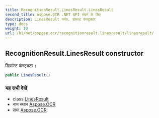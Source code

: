 ```yaml
---
title: RecognitionResult.LinesResult.LinesResult
second_title: Aspose.OCR .NET API संदर्भ के लिए
description: LinesResult नर्मत. डफ़ल्ट कंस्ट्रक्टर
type: docs
weight: 10
url: /hi/net/aspose.ocr/recognitionresult.linesresult/linesresult/
---
```

## RecognitionResult.LinesResult constructor

डिफ़ॉल्ट कंस्ट्रक्टर।

```csharp
public LinesResult()
```

### यह सभी देखें

* class [LinesResult](../)
* नाम स्थान [Aspose.OCR](../../recognitionresult.linesresult/)
* सभा [Aspose.OCR](../../../)


